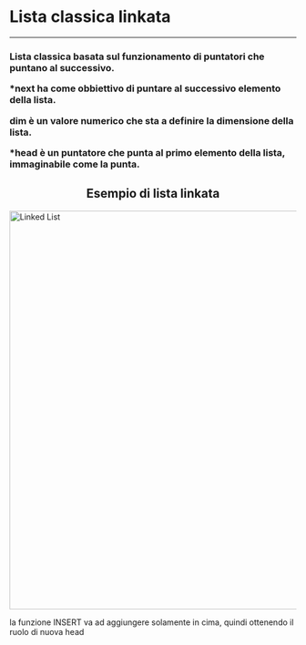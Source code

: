 <h1 align="left">Lista classica linkata</h1><hr></p>


<h3 align="left">Lista classica basata sul funzionamento di puntatori che puntano al successivo.</p>
*next ha come obbiettivo di puntare al successivo elemento della lista.</p>
dim è un valore numerico che sta a definire la dimensione della lista.</p>
*head è un puntatore che punta al primo elemento della lista, immaginabile come
la punta.</p></h3>
  
<h2 align="center">Esempio di lista linkata</h2>

<img align="center" src="https://i.ibb.co/pbQnPyq/Linkedlist.png" alt="Linked List" width="700" /></a>

  la funzione INSERT va ad aggiungere solamente in cima, quindi ottenendo il ruolo
   di nuova head

